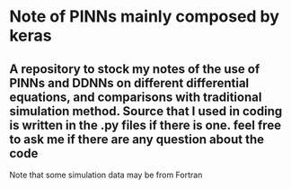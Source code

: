 
  <h1> Note of PINNs mainly composed by keras </h1>

<h2> A repository to stock my notes of the use of PINNs and DDNNs on different differential equations, 
  and comparisons with traditional simulation method. Source that I used in coding is written in the .py files if there is one. feel free to ask me if there are any question about the code</h2>

Note that some simulation data may be from Fortran
